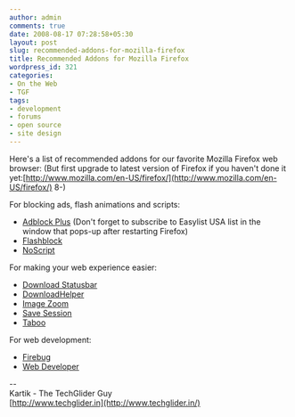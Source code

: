 ```yaml
---
author: admin
comments: true
date: 2008-08-17 07:28:58+05:30
layout: post
slug: recommended-addons-for-mozilla-firefox
title: Recommended Addons for Mozilla Firefox
wordpress_id: 321
categories:
- On the Web
- TGF
tags:
- development
- forums
- open source
- site design
---
```


Here's a list of recommended addons for our favorite Mozilla Firefox web browser:
(But first upgrade to latest version of Firefox if you haven't done it yet:[http://www.mozilla.com/en-US/firefox/](http://www.mozilla.com/en-US/firefox/) 8-)

For blocking ads, flash animations and scripts:

 - [Adblock Plus](https://addons.mozilla.org/firefox/addon/1865) (Don't forget to subscribe to Easylist USA list in the window that pops-up after restarting Firefox)
 - [Flashblock](https://addons.mozilla.org/en-US/firefox/addon/433)
 - [NoScript](https://addons.mozilla.org/en-US/firefox/addon/722)

For making your web experience easier:

 - [Download Statusbar](https://addons.mozilla.org/firefox/addon/26)
 - [DownloadHelper](https://addons.mozilla.org/en-US/firefox/addon/3006)
 - [Image Zoom](https://addons.mozilla.org/en-US/firefox/addon/139)
 - [Save Session](https://addons.mozilla.org/firefox/addon/4199)
 - [Taboo](https://addons.mozilla.org/en-US/firefox/addon/5756)

For web development:

 - [Firebug](https://addons.mozilla.org/firefox/addon/1843)
 - [Web Developer](https://addons.mozilla.org/firefox/addon/60)




--  
Kartik - The TechGlider Guy  
[http://www.techglider.in](http://www.techglider.in/)
